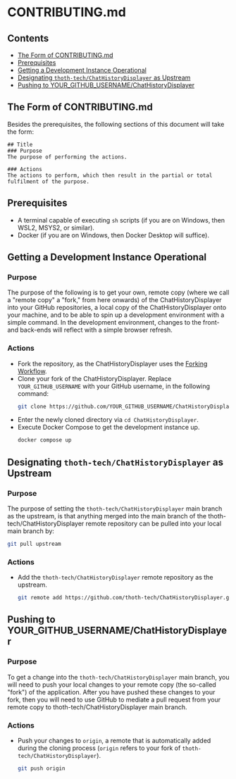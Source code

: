 # CONTRIBUTING.md

## Contents
- [The Form of CONTRIBUTING.md](#the-form-of-contributingmd)
- [Prerequisites](#prerequisites)
- [Getting a Development Instance Operational](#getting-a-development-instance-operational)
- [Designating `thoth-tech/ChatHistoryDisplayer` as Upstream](#designating-thoth-techchathistorydisplayer-as-upstream)
- [Pushing to YOUR_GITHUB_USERNAME/ChatHistoryDisplayer](#pushing-to-your_github_usernamechathistorydisplayer)

## The Form of CONTRIBUTING.md
Besides the prerequisites, the following sections of this document will take the form:
```
## Title
### Purpose
The purpose of performing the actions.

### Actions
The actions to perform, which then result in the partial or total fulfilment of the purpose.
```

## Prerequisites
- A terminal capable of executing `sh` scripts (if you are on Windows, then WSL2, MSYS2, or similar).
- Docker (if you are on Windows, then Docker Desktop will suffice).

## Getting a Development Instance Operational
### Purpose
The purpose of the following is to get your own, remote copy (where we call a "remote copy" a "fork," from here onwards) of the ChatHistoryDisplayer into your GitHub repositories, a local copy of the ChatHistoryDisplayer onto your machine, and to be able to spin up a development environment with a simple command. In the development environment, changes to the front- and back-ends will reflect with a simple browser refresh.

### Actions
- Fork the repository, as the ChatHistoryDisplayer uses the [Forking Workflow](https://www.atlassian.com/git/tutorials/comparing-workflows/forking-workflow).
- Clone your fork of the ChatHistoryDisplayer. Replace `YOUR_GITHUB_USERNAME` with your GitHub username, in the following command:
  ```bash
  git clone https://github.com/YOUR_GITHUB_USERNAME/ChatHistoryDisplayer.git
  ```
- Enter the newly cloned directory via `cd ChatHistoryDisplayer`.
- Execute Docker Compose to get the development instance up.
  ```bash
  docker compose up
  ```

## Designating `thoth-tech/ChatHistoryDisplayer` as Upstream
### Purpose
The purpose of setting the `thoth-tech/ChatHistoryDisplayer` main branch as the upstream, is that anything merged into the main branch of the thoth-tech/ChatHistoryDisplayer remote repository can be pulled into your local main branch by:

```bash
git pull upstream
```

### Actions
- Add the `thoth-tech/ChatHistoryDisplayer` remote repository as the upstream.
  ```bash
  git remote add https://github.com/thoth-tech/ChatHistoryDisplayer.git
  ```

## Pushing to YOUR\_GITHUB\_USERNAME/ChatHistoryDisplayer
### Purpose
To get a change into the `thoth-tech/ChatHistoryDisplayer` main branch, you will need to push your local changes to your remote copy (the so-called "fork") of the application. After you have pushed these changes to your fork, then you will need to use GitHub to mediate a pull request from your remote copy to thoth-tech/ChatHistoryDisplayer main branch.

### Actions
- Push your changes to `origin`, a remote that is automatically added during the cloning process (`origin` refers to your fork of `thoth-tech/ChatHistoryDisplayer`).
  ```bash
  git push origin
  ```
